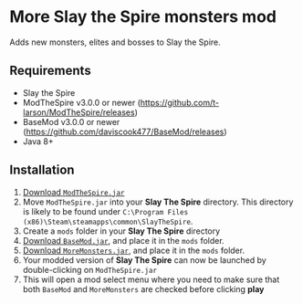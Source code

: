 # More Slay the Spire monsters mod

Adds new monsters, elites and bosses to Slay the Spire.

## Requirements ##
* Slay the Spire
* ModTheSpire v3.0.0 or newer (https://github.com/t-larson/ModTheSpire/releases)
* BaseMod v3.0.0 or newer (https://github.com/daviscook477/BaseMod/releases)
* Java 8+

## Installation ##
1. [Download `ModTheSpire.jar`](https://github.com/kiooeht/ModTheSpire/releases)
2. Move `ModTheSpire.jar` into your **Slay The Spire** directory. This directory is likely to be found under `C:\Program Files (x86)\Steam\steamapps\common\SlayTheSpire`.
3. Create a `mods` folder in your **Slay The Spire** directory
4. [Download `BaseMod.jar`](https://github.com/daviscook477/BaseMod/releases), and place it in the `mods` folder.
5. [Download `MoreMonsters.jar`](https://github.com/twanvl/sts-shop-mod/releases), and place it in the `mods` folder.
6. Your modded version of **Slay The Spire** can now be launched by double-clicking on `ModTheSpire.jar`
7. This will open a mod select menu where you need to make sure that both `BaseMod` and `MoreMonsters` are checked before clicking **play**
